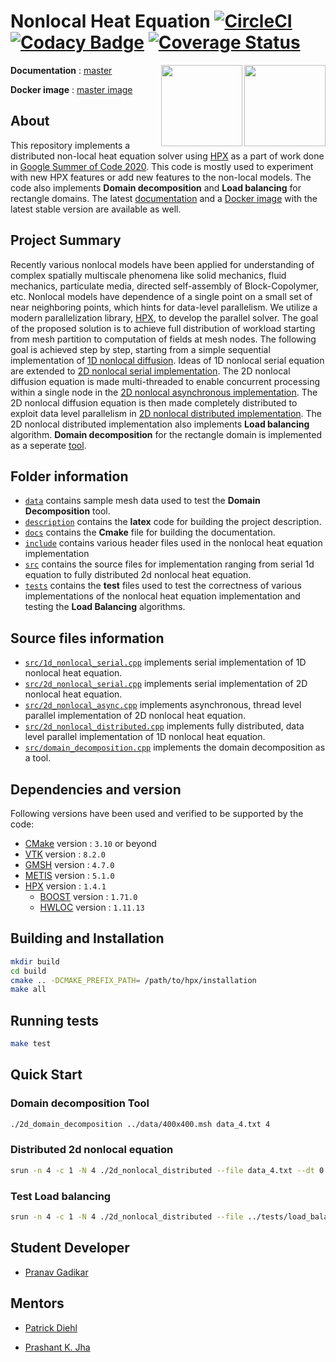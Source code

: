 # Nonlocal Heat Equation [![CircleCI](https://circleci.com/gh/PeriHPX/nonlocalheatequation.svg?style=shield)](https://circleci.com/gh/PeriHPX/nonlocalheatequation) [![Codacy Badge](https://app.codacy.com/project/badge/Grade/272852a564334bf2acfc9b43eb3572f7)](https://www.codacy.com/gh/PeriHPX/nonlocalheatequation/dashboard?utm_source=github.com&amp;utm_medium=referral&amp;utm_content=PeriHPX/nonlocalheatequation&amp;utm_campaign=Badge_Grade) [![Coverage Status](https://coveralls.io/repos/github/PeriHPX/nonlocalheatequation/badge.svg?branch=main)](https://coveralls.io/github/PeriHPX/nonlocalheatequation?branch=main)

<img src="https://avatars0.githubusercontent.com/u/1780988?s=280&v=4" align="right" width="130" />
<img src="https://summerofcode.withgoogle.com/static/img/og-image.png" align="right" width="130" />

**Documentation** : [master](https://nonlocalmodels.github.io/nonlocalheatequation/documentation/)

**Docker image**  : [master image](https://github.com/nonlocalmodels/nonlocalheatequation/packages/338053)

## About

This repository implements a distributed non-local heat equation solver using [HPX](https://github.com/STEllAR-GROUP/hpx) as a part
 of work done in [Google Summer of Code 2020](https://summerofcode.withgoogle.com/projects/#6693763189047296). This code is mostly used to experiment with new HPX features or
add new features to the non-local models. The code also implements **Domain decomposition** and **Load balancing** for rectangle domains. The latest [documentation](https://nonlocalmodels.github.io/nonlocalheatequation/documentation/) and a [Docker image](https://github.com/nonlocalmodels/nonlocalheatequation/packages/338053) with the latest stable version are available as well. 

## Project Summary
Recently various nonlocal models have been applied for understanding of complex spatially multiscale phenomena like solid mechanics, fluid mechanics, particulate media, directed self-assembly of Block-Copolymer, etc. Nonlocal models have dependence of a single point on a small set of near neighboring points, which hints for data-level parallelism. We utilize a modern parallelization library, [HPX](https://github.com/STEllAR-GROUP/hpx), to develop the parallel solver. The goal of the proposed solution is to achieve full distribution of workload starting from mesh partition to computation of fields at mesh nodes. The following goal is achieved step by step, starting from a simple sequential implementation of [1D nonlocal diffusion](https://github.com/nonlocalmodels/nonlocalheatequation/blob/master/src/1d_nonlocal_serial.cpp). Ideas of 1D nonlocal serial equation are extended to [2D nonlocal serial implementation](https://github.com/nonlocalmodels/nonlocalheatequation/blob/master/src/2d_nonlocal_serial.cpp). The 2D nonlocal diffusion equation is made multi-threaded to enable concurrent processing within a single node in the [2D nonlocal asynchronous implementation](https://github.com/nonlocalmodels/nonlocalheatequation/blob/master/src/2d_nonlocal_async.cpp). The 2D nonlocal diffusion equation is then made completely distributed to exploit data level parallelism in [2D nonlocal distributed implementation](https://github.com/nonlocalmodels/nonlocalheatequation/blob/master/src/2d_nonlocal_distributed.cpp). The 2D nonlocal distributed implementation also implements **Load balancing** algorithm. **Domain decomposition** for the rectangle domain is implemented as a seperate [tool](https://github.com/nonlocalmodels/nonlocalheatequation/blob/master/src/domain_decomposition.cpp).

## Folder information
*   [`data`](https://github.com/nonlocalmodels/nonlocalheatequation/tree/master/data) contains sample mesh data used to test the **Domain Decomposition** tool.
*   [`description`](https://github.com/nonlocalmodels/nonlocalheatequation/tree/master/description) contains the **latex** code for building the project description.
*   [`docs`](https://github.com/nonlocalmodels/nonlocalheatequation/tree/master/docs) contains the **Cmake** file for building the documentation.
*   [`include`](https://github.com/nonlocalmodels/nonlocalheatequation/tree/master/include) contains various header files used in the nonlocal heat equation implementation
*   [`src`](https://github.com/nonlocalmodels/nonlocalheatequation/tree/master/src) contains the source files for implementation ranging from serial 1d equation to fully distributed 2d nonlocal heat equation.
*   [`tests`](https://github.com/nonlocalmodels/nonlocalheatequation/tree/master/tests) contains the **test** files used to test the correctness of various implementations of the nonlocal heat equation implementation and testing the **Load Balancing** algorithms.

## Source files information
*   [`src/1d_nonlocal_serial.cpp`](https://github.com/nonlocalmodels/nonlocalheatequation/blob/master/src/1d_nonlocal_serial.cpp) implements serial implementation of 1D nonlocal heat equation.
*   [`src/2d_nonlocal_serial.cpp`](https://github.com/nonlocalmodels/nonlocalheatequation/blob/master/src/2d_nonlocal_serial.cpp) implements serial implementation of 2D nonlocal heat equation.
*   [`src/2d_nonlocal_async.cpp`](https://github.com/nonlocalmodels/nonlocalheatequation/blob/master/src/2d_nonlocal_async.cpp) implements asynchronous, thread level parallel implementation of 2D nonlocal heat equation.
*   [`src/2d_nonlocal_distributed.cpp`](https://github.com/nonlocalmodels/nonlocalheatequation/blob/master/src/2d_nonlocal_distributed.cpp) implements fully distributed, data level parallel implementation of 1D nonlocal heat equation.
*   [`src/domain_decomposition.cpp`](https://github.com/nonlocalmodels/nonlocalheatequation/blob/master/src/domain_decomposition.cpp) implements the domain decomposition as a tool.

## Dependencies and version
Following versions have been used and verified to be supported by the code:

*   [CMake](https://cmake.org/) version : `3.10` or beyond
*   [VTK](https://vtk.org/) version : `8.2.0`
*   [GMSH](http://gmsh.info/) version : `4.7.0`
*   [METIS](http://glaros.dtc.umn.edu/gkhome/metis/metis/overview) version : `5.1.0`
*   [HPX](https://github.com/STEllAR-GROUP/hpx) version : `1.4.1`
    *   [BOOST](https://www.boost.org/) version : `1.71.0`
    *   [HWLOC](https://www.open-mpi.org/projects/hwloc/) version : `1.11.13`

## Building and Installation
```bash
mkdir build
cd build 
cmake .. -DCMAKE_PREFIX_PATH= /path/to/hpx/installation
make all
```

## Running tests
```bash
make test
```

## Quick Start
### Domain decomposition Tool
```bash
./2d_domain_decomposition ../data/400x400.msh data_4.txt 4
```

### Distributed 2d nonlocal equation
```bash
srun -n 4 -c 1 -N 4 ./2d_nonlocal_distributed --file data_4.txt --dt 0.00001 --nt 20 --eps 8 --nx 20 --ny 20 --npx 20 --npy 20 --dh 0.0025
```

### Test Load balancing
```bash
srun -n 4 -c 1 -N 4 ./2d_nonlocal_distributed --file ../tests/load_balance_25s_4n.txt --dt 0.00001 --nt 45 --eps 8 --nx 20 --ny 20 --npx 5 --npy 5 --dh 0.0025 --test 0 --test_load_balance --nbalance 10
```

## Student Developer
*   [Pranav Gadikar](https://www.linkedin.com/in/pranav-gadikar-2a0a21143/?originalSubdomain=in)

## Mentors
*   [Patrick Diehl](https://www.diehlpk.de) 

*   [Prashant K. Jha](https://www.math.lsu.edu/~jha/)